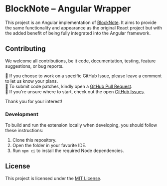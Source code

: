 # BlockNote – Angular Wrapper

This project is an Angular implementation of [BlockNote](https://github.com/TypeCellOS/BlockNote). It aims to provide the same functionality and appearance as the original React project but with the added benefit of being fully integrated into the Angular framework.

## Contributing

We welcome all contributions, be it code, documentation, testing, feature suggestions, or bug reports.

🤝 If you choose to work on a specific GitHub Issue, please leave a comment to let us know your plans.\
👾 To submit code patches, kindly open a [GitHub Pull Request](https://github.com/dytab/ngx-blocknote/compare).\
📕 If you're unsure where to start, check out the open [GitHub Issues](https://github.com/dytab/ngx-blocknote/issues).

Thank you for your interest!

### Development

To build and run the extension locally when developing, you should follow these instructions:

1. Clone this repository.
2. Open the folder in your favorite IDE.
3. Run `npm ci` to install the required Node dependencies.

## License

This project is licensed under the [MIT License](LICENSE.md).
